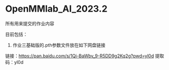 # OpenMMlab_AI_2023.2

所有用来提交的作业内容

目前包括：

1. 作业三基础版的.pth参数文件放在如下网盘链接

链接：https://pan.baidu.com/s/1Qi-BaWbv_9-R5DD9g2Kq2g?pwd=yl0d 
提取码：yl0d 


